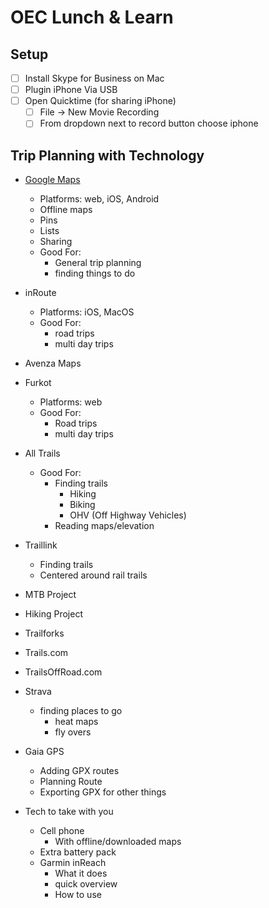 # OEC Lunch &amp; Learn

## Setup

- [ ] Install Skype for Business on Mac
- [ ] Plugin iPhone Via USB
- [ ] Open Quicktime (for sharing iPhone)
  - [ ] File -> New Movie Recording
  - [ ] From dropdown next to record button choose iphone

## Trip Planning with Technology

- [Google Maps](https://maps.google.com)
  - Platforms: web, iOS, Android
  - Offline maps
  - Pins
  - Lists
  - Sharing
  - Good For:
    - General trip planning
    - finding things to do

- inRoute
  - Platforms: iOS, MacOS
  - Good For:
    - road trips
    - multi day trips

- Avenza Maps

- Furkot
  - Platforms: web
  - Good For:
    - Road trips
    - multi day trips

- All Trails
  - Good For:
    - Finding trails
      - Hiking
      - Biking
      - OHV (Off Highway Vehicles)
    - Reading maps/elevation

- Traillink
  - Finding trails
  - Centered around rail trails

- MTB Project

- Hiking Project

- Trailforks

- Trails.com

- TrailsOffRoad.com

- Strava
  - finding places to go
    - heat maps
    - fly overs

- Gaia GPS
  - Adding GPX routes
  - Planning Route
  - Exporting GPX for other things

- Tech to take with you
  - Cell phone
    - With offline/downloaded maps
  - Extra battery pack
  - Garmin inReach
    - What it does
    - quick overview
    - How to use
